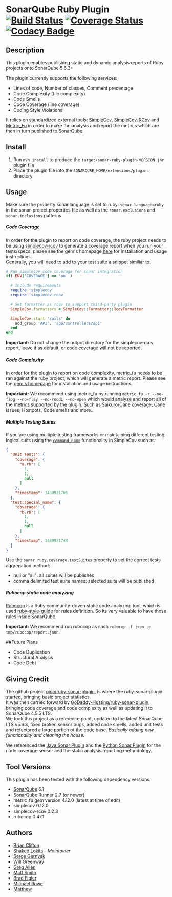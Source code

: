 SonarQube Ruby Plugin [![Build Status](https://travis-ci.org/shakedlokits/ruby-sonar-plugin.svg?branch=master)](https://travis-ci.org/shakedlokits/ruby-sonar-plugin) [![Coverage Status](https://coveralls.io/repos/github/shakedlokits/ruby-sonar-plugin/badge.svg?branch=master)](https://coveralls.io/github/shakedlokits/ruby-sonar-plugin?branch=master) [![Codacy Badge](https://api.codacy.com/project/badge/Grade/b42dca389f624c4686b70bbccfefb25e)](https://www.codacy.com/app/shaked-lokits/ruby-sonar-plugin?utm_source=github.com&amp;utm_medium=referral&amp;utm_content=shakedlokits/ruby-sonar-plugin&amp;utm_campaign=Badge_Grade)  
=================

## Description
This plugin enables publishing static and dynamic analysis reports of Ruby projects onto SonarQube 5.6.3+  

The plugin currently supports the following services:
* Lines of code, Number of classes, Comment precentage
* Code Complexity (file complexity)
* Code Smells
* Code Coverage (line coverage)
* Coding Style Violations

It relies on standardized external tools: [SimpleCov](https://github.com/colszowka/simplecov), [SimpleCov-RCov](https://github.com/fguillen/simplecov-rcov) and [Metric_Fu](https://github.com/metricfu/metric_fu/) in order to make the analysis and report the metrics which are then in turn published to SonarQube.

## Install
1. Run `mvn install` to produce the `target/sonar-ruby-plugin-VERSION.jar` plugin file
2. Place the plugin file into the `SONARQUBE_HOME/extensions/plugins` directory

## Usage
Make sure the property sonar.language is set to ruby: `sonar.language=ruby` in the sonar-project.properties file as well as the `sonar.exclusions` and `sonar.inclusions` patterns


##### Code Coverage
In order for the plugin to report on code coverage, the ruby project needs to be using [simplecov-rcov](https://github.com/fguillen/simplecov-rcov)
to generate a coverage report when you run your tests/specs, please see the gem's homepage [here](https://github.com/fguillen/simplecov-rcov) for installation
and usage instructions.  
Generally, you will need to add to your test suite a snippet similiar to:
```ruby
# Run simplecov code coverage for sonar integration  
if( ENV['COVERAGE'] == 'on' )  

  # Include requirements  
  require 'simplecov'  
  require 'simplecov-rcov'  

  # Set formatter as rcov to support third-party plugin  
  SimpleCov.formatters = SimpleCov::Formatter::RcovFormatter  

  SimpleCov.start 'rails' do  
	add_group 'API', 'app/controllers/api'  
  end  
end
```
**Important:** Do not change the output directory for the simplecov-rcov report, leave it as default, or code coverage will not be reported.

##### Code Complexity
In order for the plugin to report on code complexity, [metric_fu](https://github.com/metricfu/metric_fu/) needs to be ran against the ruby project,
which will generate a metric report. Please see the [gem's homepage](https://github.com/metricfu/metric_fu/) for installation and usage instructions.  

**Important:**  We recommend using metric_fu by running `metric_fu -r --no-flog --no-flay --no-roodi --no-open` which would analyze and report all of the metrics supported by the plugin. Such as Saikuro/Cane coverage, Cane issues, Hostpots, Code smells and more..

##### Multiple Testing Suites
If you are using multiple testing frameworks or maintaining different testing
logical suits using the
[`command_name`](http://www.rubydoc.info/gems/simplecov/frames#Test_suite_names) functionality in SimpleCov such as:
```json
{
  "Unit Tests": {
    "coverage": {
      "a.rb": [
        1,
        1,
        null
      ]
    },
    "timestamp": 1489921705
  },
  "test:special_name": {
    "coverage": {
      "b.rb": [
        1,
        1,
        null
      ]
    },
    "timestamp": 1489921744
  }
}
```
Use the `sonar.ruby.coverage.testSuites` property to set the correct tests aggregation method:
* null or "all": all suites will be published
* comma delimited test suite names: selected suits will be published

##### Rubocop static code analyzing
[Rubocop](https://github.com/bbatsov/rubocop) is a Ruby community-driven static code analyzing tool, which is used [ruby-style-guide](https://github.com/bbatsov/ruby-style-guide) for rules definition. So its very valuable to have those rules inside SonarQube.

**Important:** We recommend run rubocop as such `rubocop -f json -o tmp/rubocop/report.json`.

##Future Plans
* Code Duplication
* Structural Analysis
* Code Debt

## Giving Credit
The github project [pica/ruby-sonar-plugin](https://github.com/pica/ruby-sonar-plugin), is where the ruby-sonar-plugin started, bringing basic project statistics.  
It was then carried forward by [GoDaddy-Hosting/ruby-sonar-plugin](https://github.com/GoDaddy-Hosting/ruby-sonar-plugin), bringing code coverage and code complexity as well as updating it to SonarQube 4.5.5 LTS.  
We took this project as a reference point, updated to the latest SonarQube LTS v5.6.3, fixed broken sensor bugs, added code smells, added unit tests and refactored a large portion of the code base. *Basically adding new functionality and cleaning the house.*

We referenced the [Java Sonar Plugin](https://github.com/SonarSource/sonar-java) and the [Python Sonar Plugin](https://github.com/SonarSource/sonar-python) for the code coverage sensor and the static analysis reporting methodology.

## Tool Versions
This plugin has been tested with the following dependency versions:
* [SonarQube](http://www.sonarqube.org/downloads/) 6.1
* SonarQube Runner 2.7 (or newer)
* metric_fu gem version 4.12.0 (latest at time of edit)
* simplecov 0.12.0
* simplecov-rcov 0.2.3
* rubocop 0.47.1

## Authors
* [Brian Clifton](https://github.com/bsclifton)
* [Shaked Lokits](https://github.com/shakedlokits) - *Maintainer*
* [Serge Gernyak](https://github.com/sergio1990)
* [Will Greenway](https://api.github.com/users/wpgreenway)
* [Greg Allen](https://api.github.com/users/ggallen)
* [Matt Smith](https://api.github.com/users/mxsmith)
* [Brad Figler](https://api.github.com/users/theFigler)
* [Michael Rowe](https://api.github.com/users/mrowe)
* [Matthew](https://api.github.com/users/panpanini)
